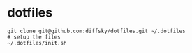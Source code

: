 # dotfiles

    git clone git@github.com:diffsky/dotfiles.git ~/.dotfiles
    # setup the files
    ~/.dotfiles/init.sh